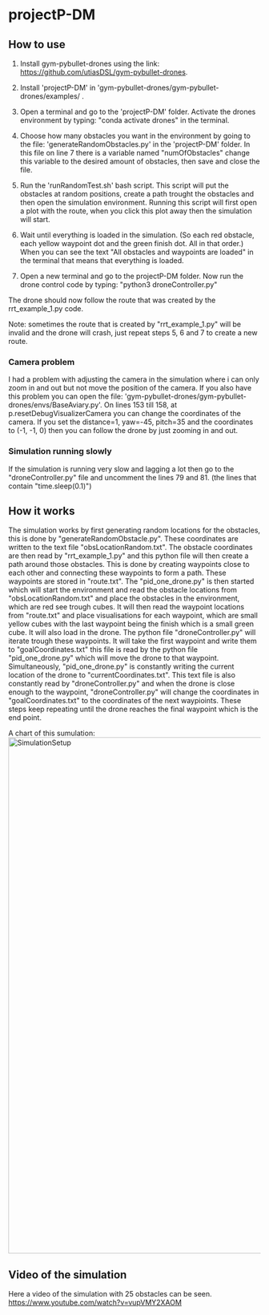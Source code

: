 # projectP-DM

## How to use 

1. Install gym-pybullet-drones using the link: https://github.com/utiasDSL/gym-pybullet-drones.

2. Install 'projectP-DM' in 'gym-pybullet-drones/gym-pybullet-drones/examples/ .

3. Open a terminal and go to the 'projectP-DM' folder. Activate the drones environment by typing: "conda activate drones" in the terminal.

4. Choose how many obstacles you want in the environment by going to the file: 'generateRandomObstacles.py' in the 'projectP-DM' folder. In this file on line 7 there is a variable named "numOfObstacles" change this variable to the desired amount of obstacles, then save and close the file.

5. Run the 'runRandomTest.sh' bash script. This script will put the obstacles at random positions, create a path trought the obstacles and then open the simulation environment. Running this script will first open a plot with the route, when you click this plot away then the simulation will start.

6. Wait until everything is loaded in the simulation. (So each red obstacle, each yellow waypoint dot and the green finish dot. All in that order.) When you can see the text "All obstacles and waypoints are loaded" in the terminal that means that everything is loaded.

7. Open a new terminal and go to the projectP-DM folder. Now run the drone control code by typing: "python3 droneController.py"

The drone should now follow the route that was created by the rrt\_example\_1.py code.

Note: sometimes the route that is created by "rrt\_example\_1.py" will be invalid and the drone will crash, just repeat steps 5, 6 and 7 to create a new route.


### Camera problem
I had a problem with adjusting the camera in the simulation where i can only zoom in and out but not move the position of the camera.
If you also have this problem you can open the file: 'gym-pybullet-drones/gym-pybullet-drones/envs/BaseAviary.py'. On lines 153 till 158, at p.resetDebugVisualizerCamera you can change the coordinates of the camera. If you set the distance=1, yaw=-45, pitch=35 and the coordinates to (-1, -1, 0) then you can follow the drone by just zooming in and out.

### Simulation running slowly
If the simulation is running very slow and lagging a lot then go to the "droneController.py" file and uncomment the lines 79 and 81. (the lines that contain "time.sleep(0.1)")


## How it works
The simulation works by first generating random locations for the obstacles, this is done by "generateRandomObstacle.py". These coordinates are written to the text file "obsLocationRandom.txt". The obstacle coordinates are then read by "rrt\_example\_1.py" and this python file will then create a path around those obstacles. This is done by creating waypoints close to each other and connecting these waypoints to form a path. These waypoints are stored in "route.txt". 
The "pid\_one\_drone.py" is then started which will start the environment and read the obstacle locations from "obsLocationRandom.txt" and place the obstacles in the environment, which are red see trough cubes. It will then read the waypoint locations from "route.txt" and place visualisations for each waypoint, which are small yellow cubes with the last waypoint being the finish which is a small green cube. It will also load in the drone.
The python file "droneController.py" will iterate trough these waypoints. It will take the first waypoint and write them to "goalCoordinates.txt" this file is read by the python file "pid\_one\_drone.py" which will move the drone to that waypoint. Simultaneously, "pid\_one\_drone.py" is constantly writing the current location of the drone to "currentCoordinates.txt". This text file is also constantly read by "droneController.py" and when the drone is close enough to the waypoint, "droneController.py" will change the coordinates in "goalCoordinates.txt" to the coordinates of the next waypioints. These steps keep repeating until the drone reaches the final waypoint which is the end point.

A chart of this sumulation: <img width="1030" alt="SimulationSetup" src="https://github.com/user-attachments/assets/72503225-03b0-4e87-9ca0-55626be9e63b" />


## Video of the simulation
Here a video of the simulation with 25 obstacles can be seen.
https://www.youtube.com/watch?v=vupVMY2XAOM









